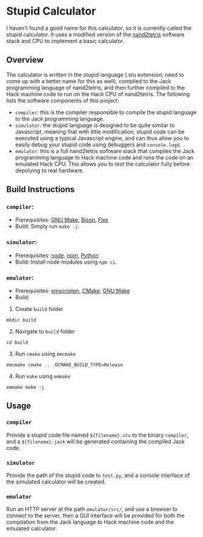 # Stupid Calculator
I haven't found a good name for this calculator, so it is currently called the
stupid calculator. It uses a modified version of the [nand2tetris](https://www.nand2tetris.org/)
software stack and CPU to implement a basic calculator.
## Overview
The calculator is written in the stupid language (.stu extension; need to come
up with a better name for this as well), compiled to the Jack programming
language of nand2tetris, and then further compiled to the Hack machine code to
run on the Hack CPU of nand2tetris. The following lists the software components
of this project:
* `compiler`: this is the compiler responsible to compile the stupid language
to the Jack programming language.
* `simulator`: the stupid language is designed to be quite similar to
Javascript, meaning that with little modification, stupid code can be executed
using a typical Javascript engine, and can thus allow you to easily debug your
stupid code using debuggers and `console.log`s.
* `emulator`: this is a full nand2tetris software stack that compiles the Jack
programming language to Hack machine code and runs the code on an emulated Hack
CPU. This allows you to test the calculator fully before depolying to real
hardware.
## Build Instructions
### `compiler`:
* Prerequisites: [GNU Make](https://www.gnu.org/software/make/),
[Bison](https://www.gnu.org/software/bison/), [Flex](https://github.com/westes/flex)
* Build: Simply run `make -j`.
### `simulator`:
* Prerequisites: [node](https://nodejs.org/en), [npm](https://www.npmjs.com/),
[Python](https://www.python.org/)
* Build: Install node modules using `npm ci`.
### `emulator`:
* Prerequisites: [emscripten](https://emscripten.org/), [CMake](https://cmake.org/),
[GNU Make](https://www.gnu.org/software/make/)
* Build:
1. Create `build` folder
```
mkdir build
```
2. Navigate to `build` folder
```
cd build
```
3. Run `cmake` using `emcmake`
```
emcmake cmake .. -DCMAKE_BUILD_TYPE=Release
```
4. Run `make` using `emmake`
```
emmake make -j
```
## Usage
### `compiler`
Provide a stupid code file named `${filename}.stu` to the binary `compiler`, and
a `${filename}.jack` will be generated containing the compiled Jack code.
### `simulator`
Provide the path of the stupid code to `test.py`, and a console interface of the
simulated calculator will be created.
### `emulator`
Run an HTTP server at the path `emulator/src/`, and use a browser to connect to
the server, then a GUI interface will be provided for both the compilation from
the Jack language to Hack machine code and the emulated calculator.
